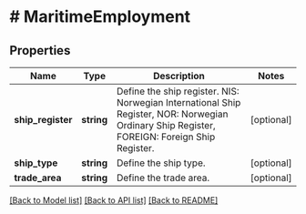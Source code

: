 # # MaritimeEmployment

## Properties

Name | Type | Description | Notes
------------ | ------------- | ------------- | -------------
**ship_register** | **string** | Define the ship register. NIS: Norwegian International Ship Register, NOR: Norwegian Ordinary Ship Register, FOREIGN: Foreign Ship Register. | [optional]
**ship_type** | **string** | Define the ship type. | [optional]
**trade_area** | **string** | Define the trade area. | [optional]

[[Back to Model list]](../../README.md#models) [[Back to API list]](../../README.md#endpoints) [[Back to README]](../../README.md)
